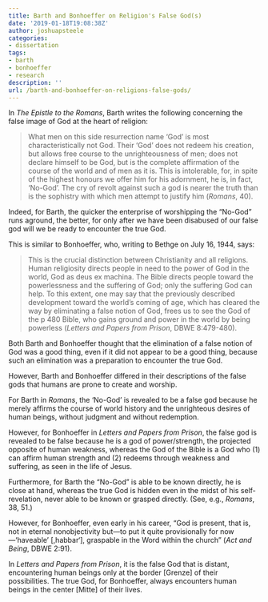 ```yaml
---
title: Barth and Bonhoeffer on Religion's False God(s)
date: '2019-01-18T19:08:38Z'
author: joshuapsteele
categories:
- dissertation
tags:
- barth
- bonhoeffer
- research
description: ''
url: /barth-and-bonhoeffer-on-religions-false-gods/
---
```

In *The Epistle to the Romans*, Barth writes the following concerning the false image of God at the heart of religion:

> What men on this side resurrection name ‘God’ is most characteristically not God. Their ‘God’ does not redeem his creation, but allows free course to the unrighteousness of men; does not declare himself to be God, but is the complete affirmation of the course of the world and of men as it is. This is intolerable, for, in spite of the highest honours we offer him for his adornment, he is, in fact, ‘No-God’. The cry of revolt against such a god is nearer the truth than is the sophistry with which men attempt to justify him (*Romans*, 40).

Indeed, for Barth, the quicker the enterprise of worshipping the “No-God” runs aground, the better, for only after we have been disabused of our false god will we be ready to encounter the true God.

This is similar to Bonhoeffer, who, writing to Bethge on July 16, 1944, says:

> This is the crucial distinction between Christianity and all religions. Human religiosity directs people in need to the power of God in the world, God as deus ex machina. The Bible directs people toward the powerlessness and the suffering of God; only the suffering God can help. To this extent, one may say that the previously described development toward the world’s coming of age, which has cleared the way by eliminating a false notion of God, frees us to see the God of the p 480 Bible, who gains ground and power in the world by being powerless (*Letters and Papers from Prison*, DBWE 8:479-480).

Both Barth and Bonhoeffer thought that the elimination of a false notion of God was a good thing, even if it did not appear to be a good thing, because such an elimination was a preparation to encounter the true God.

However, Barth and Bonhoeffer differed in their descriptions of the false gods that humans are prone to create and worship.

For Barth in *Romans*, the ‘No-God’ is revealed to be a false god because he merely affirms the course of world history and the unrighteous desires of human beings, without judgment and without redemption.

However, for Bonhoeffer in *Letters and Papers from Prison*, the false god is revealed to be false because he is a god of power/strength, the projected opposite of human weakness, whereas the God of the Bible is a God who (1) can affirm human strength and (2) redeems through weakness and suffering, as seen in the life of Jesus.

Furthermore, for Barth the “No-God” is able to be known directly, he is close at hand, whereas the true God is hidden even in the midst of his self-revelation, never able to be known or grasped directly. (See, e.g., *Romans*, 38, 51.)

However, for Bonhoeffer, even early in his career, “God is present, that is, not in eternal nonobjectivity but—to put it quite provisionally for now—‘haveable’ \[,habbar‘\], graspable in the Word within the church” (*Act and Being*, DBWE 2:91).

In *Letters and Papers from Prison*, it is the false God that is distant, encountering human beings only at the border \[Grenze\] of their possibilities. The true God, for Bonhoeffer, always encounters human beings in the center \[Mitte\] of their lives.